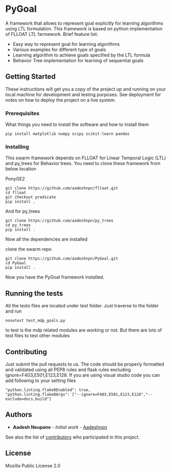 # PyGoal

A framework that allows to represent goal explicitly for learning algorithms using LTL formulation. This framework is based on python implementation of FLLOAT LTL farmework. Brief feature list:
* Easy way to represent goal for learning algorithms
* Various examples for different type of goals
* Learning algorithm to achieve goals specified by the LTL formula
* Behavior Tree implementation for learning of sequential goals

## Getting Started

These instructions will get you a copy of the project up and running on your local machine for development and testing purposes. See deployment for notes on how to deploy the project on a live system.

### Prerequisites

What things you need to install the software and how to install them

```
pip install matplotlib numpy scipy scikit-learn pandas
```

### Installing

This swarm framework depends on FLLOAT for Linear Temporal Logic (LTL) and py_trees for Behavior trees. You need to clone these framework from below location

PonyGE2

```
git clone https://github.com/aadeshnpn/flloat.git
cd flloat
git checkout predicate
pip install .
```

And for py_trees

```
git clone https://github.com/aadeshnpn/py_trees
cd py_trees
pip install .
```

Now all the dependencies are installed

clone the swarm repo
```
git clone https://github.com/aadeshnpn/PyGoal.git
cd PyGoal
pip install .
```
Now you have the PyGoal framework installed.

## Running the tests

All the tests files are located under test folder. Just traverse to the folder and run
```
nosetest test_mdp_goals.py
```
to test is the mdp related modules are working or not. But there are lots of
test files to test other modules

## Contributing

Just submit the pull requests to us. The code should be properly formatted and validated using all PEP8 rules and flask rules excluding ignore=F403,E501,E123,E128.  If you are using visual studio code you can add following to your setting files
```
"python.linting.flake8Enabled": true,
"python.linting.flake8Args": ["--ignore=F403,E501,E123,E128","--exclude=docs,build"]
```

## Authors

* **Aadesh Neupane** - *Initial work* - [Aadeshnpn](https://github.com/aadeshnpn)

See also the list of [contributors](https://github.com/aadeshnpn/swarm/contributors) who participated in this project.

## License
Mozilla Public License 2.0

